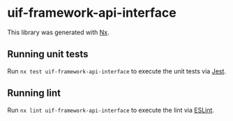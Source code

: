 # uif-framework-api-interface

This library was generated with [Nx](https://nx.dev).

## Running unit tests

Run `nx test uif-framework-api-interface` to execute the unit tests via [Jest](https://jestjs.io).

## Running lint

Run `nx lint uif-framework-api-interface` to execute the lint via [ESLint](https://eslint.org/).
